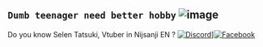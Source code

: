 **`Dumb teenager need better hobby`**
![image](https://media.discordapp.net/attachments/645963330187427840/1062087964773060710/2nd_version.png?width=1248&height=702)
---
Do you know Selen Tatsuki, Vtuber in Nijsanji EN ?
[![Discord](https://img.shields.io/badge/Discord-%237289DA.svg?logo=discord&logoColor=white)](discordapp.com/users/263207307519721473)][![Facebook](https://img.shields.io/badge/Facebook-%231877F2.svg?logo=Facebook&logoColor=white)](https://www.facebook.com/lazzyrabbii/)


